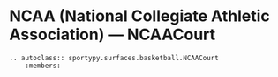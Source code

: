 # NCAA (National Collegiate Athletic Association) &mdash; NCAACourt

```{eval-rst}
.. autoclass:: sportypy.surfaces.basketball.NCAACourt
    :members:
```
